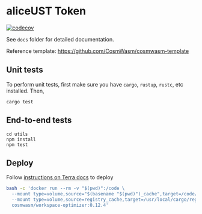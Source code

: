 # aliceUST Token

[![codecov](https://codecov.io/gh/Alice-Ltd/smart-contract/branch/main/graph/badge.svg?token=ER41USPZBX)](https://codecov.io/gh/Alice-Ltd/smart-contract)

See `docs` folder for detailed documentation.

Reference template: https://github.com/CosmWasm/cosmwasm-template

## Unit tests

To perform unit tests, first make sure you have `cargo`, `rustup`, `rustc`, etc installed. Then,

``cargo test``

## End-to-end tests

```
cd utils
npm install
npm test
```

## Deploy

Follow [instructions on Terra docs](https://docs.terra.money/contracts/tutorial/interacting.html#requirements) to deploy

```bash
bash -c 'docker run --rm -v "$(pwd)":/code \
  --mount type=volume,source="$(basename "$(pwd)")_cache",target=/code/target \
  --mount type=volume,source=registry_cache,target=/usr/local/cargo/registry \
  cosmwasm/workspace-optimizer:0.12.4'
```